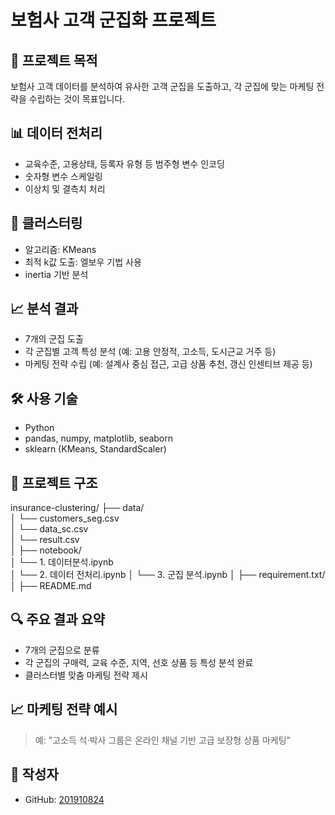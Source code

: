 # 보험사 고객 군집화 프로젝트

## 📌 프로젝트 목적
보험사 고객 데이터를 분석하여 유사한 고객 군집을 도출하고, 각 군집에 맞는 마케팅 전략을 수립하는 것이 목표입니다.

## 📊 데이터 전처리
- 교육수준, 고용상태, 등록자 유형 등 범주형 변수 인코딩
- 숫자형 변수 스케일링
- 이상치 및 결측치 처리

## 🤖 클러스터링
- 알고리즘: KMeans
- 최적 k값 도출: 엘보우 기법 사용
- inertia 기반 분석

## 📈 분석 결과
- 7개의 군집 도출
- 각 군집별 고객 특성 분석 (예: 고용 안정적, 고소득, 도시근교 거주 등)
- 마케팅 전략 수립 (예: 설계사 중심 접근, 고급 상품 추천, 갱신 인센티브 제공 등)

## 🛠 사용 기술
- Python
- pandas, numpy, matplotlib, seaborn
- sklearn (KMeans, StandardScaler)

## 📂 프로젝트 구조
insurance-clustering/
├── data/                         
│   └── customers_seg.csv                
│   └── data_sc.csv   
│   └── result.csv              
│
├── notebook/                      
│   └── 1. 데이터분석.ipynb  
│   └── 2. 데이터 전처리.ipynb 
│   └── 3. 군집 분석.ipynb 
│
├── requirement.txt/                       
│
├── README.md                       



## 🔍 주요 결과 요약

- 7개의 군집으로 분류
- 각 군집의 구매력, 교육 수준, 지역, 선호 상품 등 특성 분석 완료
- 클러스터별 맞춤 마케팅 전략 제시

## 📈 마케팅 전략 예시

> 예: "고소득 석·박사 그룹은 온라인 채널 기반 고급 보장형 상품 마케팅"


## 🙌 작성자

- GitHub: [201910824](https://github.com/201910824)
